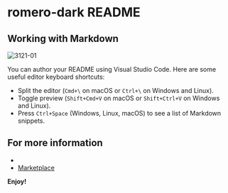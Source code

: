 # romero-dark README

## Working with Markdown
![3121-01](https://github.com/yousefturin/romero-dark/assets/94796673/d93b0b76-ae42-4928-8b90-b496c226b19f)

You can author your README using Visual Studio Code. Here are some useful editor keyboard shortcuts:

* Split the editor (`Cmd+\` on macOS or `Ctrl+\` on Windows and Linux).
* Toggle preview (`Shift+Cmd+V` on macOS or `Shift+Ctrl+V` on Windows and Linux).
* Press `Ctrl+Space` (Windows, Linux, macOS) to see a list of Markdown snippets.

## For more information

* 
* [Marketplace](https://marketplace.visualstudio.com/items?itemName=Yusefturin.romero-dark&ssr=false#overview)

**Enjoy!**
